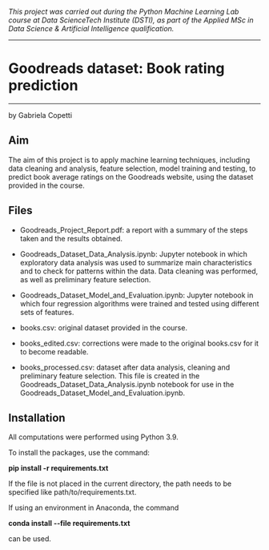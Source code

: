 *This project was carried out during the Python Machine Learning Lab course at Data ScienceTech Institute (DSTI), as part of the Applied MSc in Data Science & Artificial Intelligence qualification.*
***
# Goodreads dataset: Book rating prediction
***

by Gabriela Copetti


## **Aim**

The aim of this project is to apply machine learning techniques, including data cleaning and analysis, feature selection, model training and testing, to predict book average ratings on the Goodreads website, using the dataset provided in the course.

## **Files**

- Goodreads_Project_Report.pdf: a report with a summary of the steps taken and the results obtained.

- Goodreads_Dataset_Data_Analysis.ipynb: Jupyter notebook in which exploratory data analysis was used to summarize main characteristics and to check for patterns within the data. Data cleaning was performed, as well as preliminary feature selection. 

- Goodreads_Dataset_Model_and_Evaluation.ipynb: Jupyter notebook in which four regression algorithms were trained and tested using different sets of features.

- books.csv: original dataset provided in the course.

- books_edited.csv: corrections were made to the original books.csv for it to become readable.

- books_processed.csv: dataset after data analysis, cleaning and preliminary feature selection. This file is created in the Goodreads_Dataset_Data_Analysis.ipynb notebook for use in the Goodreads_Dataset_Model_and_Evaluation.ipynb.


## **Installation**

All computations were performed using Python 3.9.

To install the packages, use the command:

**pip install -r requirements.txt**

If the file is not placed in the current directory, the path needs to be specified like path/to/requirements.txt.

If using an environment in Anaconda, the command

**conda install --file requirements.txt**

can be used.
 
